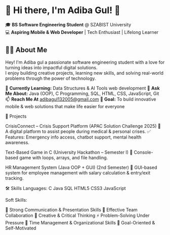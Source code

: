 # 🌟 Hi there, I'm Adiba Gul! 👋

🎓 **BS Software Engineering Student** @ SZABIST University  
💻 **Aspiring Mobile & Web Developer** | Tech Enthusiast | Lifelong Learner  





## 👩‍💻 About Me  
Hey! I'm Adiba gul a passionate software engineering student with a love for turning ideas into impactful digital solutions.  
I enjoy building creative projects, learning new skills, and solving real-world problems through the power of technology.  

🌱 **Currently Learning:** Data Structures & AI Tools  web development
💬 **Ask Me About:** Java (OOP), C Programming, SQL, HTML, CSS, JavaScript, Git  
📫 **Reach Me At** adibagul132005@gmail.com
🎯 **Goal:** To build innovative mobile & web solutions that make life easier for everyone





🚀 Projects


CrisisConnect – Crisis Support Platform (APAC Solution Challenge 2025)
📌 A digital platform to assist people during medical & personal crises.
✅ Features: Emergency info access, chatbot support, mental health awareness.

Text-Based Game in C (University Hackathon – Semester I)
📌 Console-based game with loops, arrays, and file handling.

HR Management System (Java OOP + GUI) (2nd Semester)
📌 GUI-based system for employee management with salary calculation & entry/exit tracking.




🛠 Skills
Languages:
C
Java
SQL
HTML5
CSS3
JavaScript





Soft Skills:

🤝 Strong Communication & Presentation Skills
👥 Effective Team Collaboration
🧠 Creative & Critical Thinking
⚡ Problem-Solving Under Pressure
📅 Time Management & Organizational Skills
🎯 Goal-Oriented & Self-Motivated
